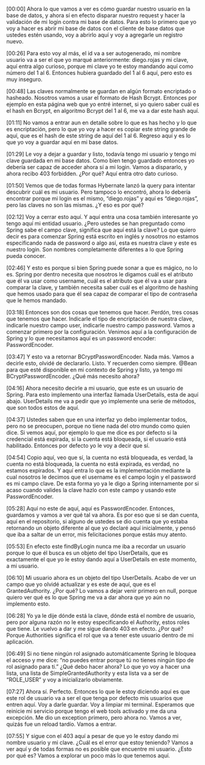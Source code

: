 [00:00] Ahora lo que vamos a ver es cómo guardar nuestro usuario en la base de datos, y ahora sí en efecto disparar nuestro request y hacer la validación de mi login contra mi base de datos. Para esto lo primero que yo voy a hacer es abrir mi base de datos con el cliente de base datos que ustedes estén usando, voy a abrirlo aquí y voy a agregarle un registro nuevo.

[00:26] Para esto voy al más, el id va a ser autogenerado, mi nombre usuario va a ser el que yo marqué anteriormente: diego.rojas y mi clave, aquí entra algo curioso, porque mi clave yo te estoy mandando aquí como número del 1 al 6. Entonces hubiera guardado del 1 al 6 aquí, pero esto es muy inseguro.

[00:48] Las claves normalmente se guardan en algún formato encriptado o hasheado. Nosotros vamos a usar el formato de Hash Bcrypt. Entonces por ejemplo en esta página web que yo entré internet, si yo quiero saber cuál es el hash en Bcrypt, en algoritmo Bcrypt del 1 al 6, me va a dar este hash aquí.

[01:11] No vamos a entrar aun en detalle sobre lo que es has hecho y lo que es encriptación, pero lo que yo voy a hacer es copiar este string grande de aquí, que es el hash de este string de aquí del 1 al 6. Regreso aquí y es lo que yo voy a guardar aquí en mi base datos.

[01:29] Le voy a dejar a guardar y listo, todavía tengo mi usuario y tengo mi clave guardada en mi base datos. Como bien tengo guardado entonces yo debería ser capaz de acceder ahora sí a mi login. Vamos a dispararlo, y ahora recibo 403 forbidden. ¿Por qué? Aquí entra otro dato curioso.

[01:50] Vemos que de todas formas Hybernate lanzó la query para intentar descubrir cuál es mi usuario. Pero tampoco lo encontró, ahora lo debería encontrar porque mi login es el mismo, “diego.rojas” y aquí es “diego.rojas”, pero las claves no son las mismas. ¿Y eso es por qué?

[02:12] Voy a cerrar esto aquí. Y aquí entra una cosa también interesante yo tengo aquí mi entidad usuario. ¿Pero ustedes se han preguntado como Spring sabe el campo clave, significa que aquí está la clave? Lo que quiero decir es para comenzar Spring está escrito en inglés y nosotros no estamos especificando nada de password o algo así, esta es nuestra clave y este es nuestro login. Son nombres completamente diferentes a lo que Spring pueda conocer.

[02:46] Y esto es porque si bien Spring puede sonar a que es mágico, no lo es. Spring por dentro necesita que nosotros le digamos cuál es el atributo que él va usar como username, cuál es el atributo que él va a usar para comparar la clave, y también necesita saber cuál es el algoritmo de hashing que hemos usado para que él sea capaz de comparar el tipo de contraseña que le hemos mandado.

[03:18] Entonces son dos cosas que tenemos que hacer. Perdón, tres cosas que tenemos que hacer. Indicarle el tipo de encriptación de nuestra clave, indicarle nuestro campo user, indicarle nuestro campo password. Vamos a comenzar primero por la configuración. Venimos aquí a la configuración de Spring y lo que necesitamos aquí es un password encoder: PasswordEncoder.

[03:47] Y esto va a retornar BCryptPasswordEncoder. Nada más. Vamos a decirle esto, olvidé de declararlo. Listo. Y recuerden como siempre. @Bean para que esté disponible en mi contexto de Spring y listo, ya tengo mi BCryptPasswordEncoder. ¿Qué más necesito ahora?

[04:16] Ahora necesito decirle a mi usuario, que este es un usuario de Spring. Para esto implemento una interfaz llamada UserDetails, esta de aquí abajo. UserDetails me va a pedir que yo implemente una serie de métodos, que son todos estos de aquí.

[04:37] Ustedes saben que en una interfaz yo debo implementar todos, pero no se preocupen, porque no tiene nada del otro mundo como quien dice. Si vemos aquí, por ejemplo lo que me dice es por defecto si la credencial está expirada, si la cuenta está bloqueada, si el usuario está habilitado. Entonces por defecto yo le voy a decir que sí.

[04:54] Copio aquí, veo que sí, la cuenta no está bloqueada, es verdad, la cuenta no está bloqueada, la cuenta no está expirada, es verdad, no estamos expirados. Y aquí entra lo que es la implementación mediante la cual nosotros le decimos que el username es el campo login y el password es mi campo clave. De esta forma yo ya le digo a Spring internamente por si acaso cuando valides la clave hazlo con este campo y usando este PasswordEncoder.

[05:28] Aquí no este de aquí, aquí es PasswordEncoder. Entonces, guardamos y vamos a ver qué tal va ahora. Es por eso que si se dan cuenta, aquí en el repositorio, si alguno de ustedes se dio cuenta que yo estaba retornando un objeto diferente al que yo declaré aquí inicialmente, y pensó que iba a saltar de un error, mis felicitaciones porque estás muy atento.

[05:53] En efecto este findByLogin nunca me iba a recordar un usuario porque lo que él busca es un objeto del tipo UserDetails, que es exactamente el que yo le estoy dando aquí a UserDetails en este momento, a mi usuario.

[06:10] Mi usuario ahora es un objeto del tipo UserDetails. Acabo de ver un campo que yo olvidé actualizar y es este de aquí, que es el GrantedAuthority. ¿Por qué? Lo vamos a dejar venir primero en null, porque quiero ver qué es lo que Spring me va a dar ahora que yo aún no implemento esto.

[06:28] Yo ya le dije dónde está la clave, dónde está el nombre de usuario, pero por alguna razón no le estoy especificando el Authority, estos roles que tiene. Le vuelvo a dar y me sigue dando 403 en efecto. ¿Por qué? Porque Authorities significa el rol que va a tener este usuario dentro de mi aplicación.

[06:49] Si no tiene ningún rol asignado automáticamente Spring le bloquea el acceso y me dice: “no puedes entrar porque tú no tienes ningún tipo de rol asignado para ti.” ¿Qué debo hacer ahora? Lo que yo voy a hacer una lista, una lista de SimpleGrantedAuthority y esta lista va a ser de “ROLE_USER” y voy a inicializarlo obviamente.

[07:27] Ahora sí. Perfecto. Entonces lo que le estoy diciendo aquí es que este rol de usuario va a ser el que tenga por defecto mis usuarios que entren aquí. Voy a darle guardar. Voy a limpiar mi terminal. Esperamos que reinicie mi servicio porque tengo el web tools activado y me da una excepción. Me dio un exception primero, pero ahora no. Vamos a ver, quizás fue un reload tardío. Vamos a entrar.

[07:55] Y sigue con el 403 aquí a pesar de que yo le estoy dando mi nombre usuario y mi clave. ¿Cuál es el error que estoy teniendo? Vamos a ver aquí y de todas formas no es posible que encuentre mi usuario. ¿Esto por qué es? Vamos a explorar un poco más lo que tenemos aquí.